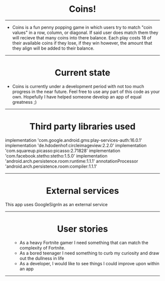 <h1 style="text-align: center;">Coins!</h1>
<hr />
<ul>
<li>
<p>Coins is a fun penny popping game in which users try to match "coin values" in a row, column, or diagonal. If said user does match them they will recieve that many coins into there balance. Each play costs 18 of their available coins if they lose, if they win however, the amount that they align will be added to their balance.</p>
</li>
</ul>
<hr />
<h1 style="text-align: center;">Current state</h1>
<ul>
<li>Coins is currently under a development period with not too much progress in the near future. Feel free to use any part of this code as your own. Hopefully I have helped someone develop an app of equal greatness ;)</li>
</ul>
<hr />
<h1 style="text-align: center;">Third party libraries used</h1>
<p>implementation 'com.google.android.gms:play-services-auth:16.0.1' implementation 'de.hdodenhof:circleimageview:2.2.0' implementation 'com.squareup.picasso:picasso:2.71828' implementation 'com.facebook.stetho:stetho:1.5.0' implementation 'android.arch.persistence.room:runtime:1.1.1' annotationProcessor 'android.arch.persistence.room:compiler:1.1.1'</p>
<hr />
<h1 style="text-align: center;">External services</h1>
<p>This app uses GoogleSignIn as an external service</p>
<hr />
<h1 style="text-align: center;">User stories</h1>
<ul>
<ul>
<li>As a heavy Fortnite gamer I need something that can match the complexity of Fortnite.</li>
<li>As a bored teenager I need something to curb my curiosity and draw out the dullness in life</li>
<li>As a developer, I would like to see things I could improve upon within an app</li>
</ul>
</ul>
<hr />
